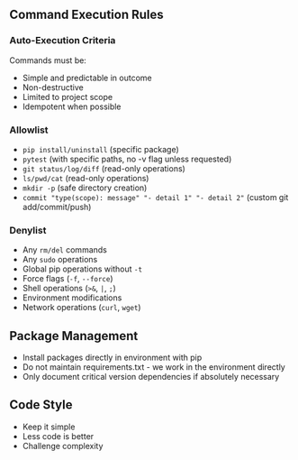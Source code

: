 ## Command Execution Rules
### Auto-Execution Criteria
Commands must be:
- Simple and predictable in outcome
- Non-destructive
- Limited to project scope
- Idempotent when possible

### Allowlist
- `pip install/uninstall` (specific package)
- `pytest` (with specific paths, no -v flag unless requested)
- `git status/log/diff` (read-only operations)
- `ls/pwd/cat` (read-only operations)
- `mkdir -p` (safe directory creation)
- `commit "type(scope): message" "- detail 1" "- detail 2"` (custom git add/commit/push)

### Denylist
- Any `rm/del` commands
- Any `sudo` operations
- Global pip operations without `-t`
- Force flags (`-f`, `--force`)
- Shell operations (`>&`, `|`, `;`)
- Environment modifications
- Network operations (`curl`, `wget`)


## Package Management
- Install packages directly in environment with pip
- Do not maintain requirements.txt - we work in the environment directly
- Only document critical version dependencies if absolutely necessary

## Code Style
- Keep it simple
- Less code is better
- Challenge complexity 